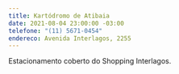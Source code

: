 ```yaml
---
title: Kartódromo de Atibaia
date: 2021-08-04 23:00:00 -03:00
telefone: "(11) 5671-0454"
endereco: Avenida Interlagos, 2255
---
```


Estacionamento coberto do Shopping Interlagos.